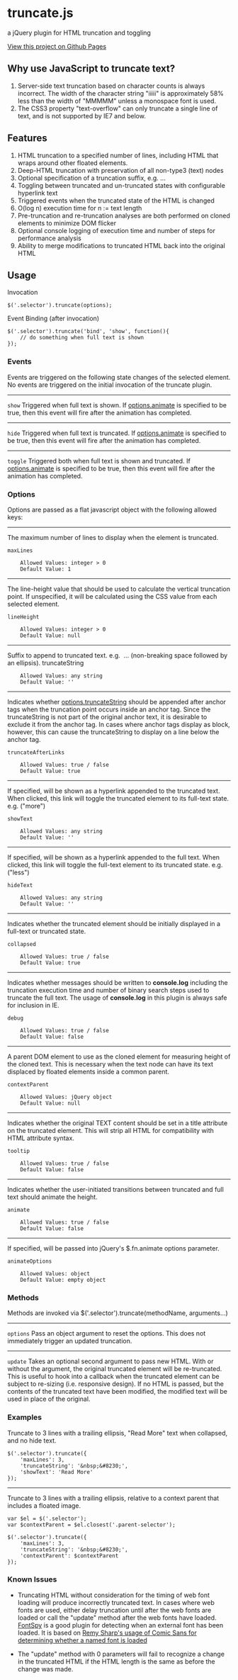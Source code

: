 truncate.js
===========

a jQuery plugin for HTML truncation and toggling

<a href="http://gitastrophe.github.io/truncate.js/">View this project on Github Pages</a>

## Why use JavaScript to truncate text?

1. Server-side text truncation based on character counts is always incorrect. The width of the character string "iiiii" is approximately 58% less than the width of "MMMMM" unless a monospace font is used. 
2. The CSS3 property "text-overflow" can only truncate a single line of text, and is not supported by IE7 and below.

## Features

1. HTML truncation to a specified number of lines, including HTML that wraps around other floated elements.
2. Deep-HTML truncation with preservation of all non-type3 (text) nodes
3. Optional specification of a truncation suffix, e.g. …
4. Toggling between truncated and un-truncated states with configurable hyperlink text
5. Triggered events when the truncated state of the HTML is changed
6. O(log n) execution time for n := text length
7. Pre-truncation and re-truncation analyses are both performed on cloned elements to minimize DOM flicker
8. Optional console logging of execution time and number of steps for performance analysis
9. Ability to merge modifications to truncated HTML back into the original HTML

## Usage

Invocation
```
$('.selector').truncate(options);
```
Event Binding (after invocation)
```
$('.selector').truncate('bind', 'show', function(){
	// do something when full text is shown
});
```
### Events
Events are triggered on the following state changes of the selected element.  No events are triggered
on the initial invocation of the truncate plugin.  

___
`show` Triggered when full text is shown.  If [options.animate](#options_animate) is specified to be true, then this event will fire after the animation has completed.  
___
`hide` Triggered when full text is truncated.  If [options.animate](#options_animate) is specified to be true, then this event will fire after the animation has completed.  
___
`toggle` Triggered both when full text is shown and truncated.  If [options.animate](#options_animate) is specified to be true, then this event will fire after the animation has completed.

### Options

Options are passed as a flat javascript object with the following allowed keys:
___
<a name="options_maxLines"></a>
The maximum number of lines to display when the element is truncated.  

    maxLines

        Allowed Values: integer > 0
        Default Value: 1
___
<a name="options_lineHeight"></a>
The line-height value that should be used to calculate the vertical truncation point.  If unspecified, it will be calculated using the CSS value from each selected element.

	lineHeight

		Allowed Values: integer > 0
		Default Value: null
___
<a name="options_truncateString"></a>
Suffix to append to truncated text. e.g. &nbsp;&#8230; (non-breaking space followed by an ellipsis).
	truncateString
	
		Allowed Values: any string
		Default Value: ''
___
<a name="options_truncateAfterLinks"></a>
Indicates whether [options.truncateString](#options_truncateString) should be appended after anchor tags when the truncation point occurs inside an anchor tag.  Since the truncateString is not part of the original anchor text, it is desirable to exclude it from the anchor tag.  In cases where anchor tags display as block, however, this can cause the truncateString to display on a line below the anchor tag.

	truncateAfterLinks
	
		Allowed Values: true / false
		Default Value: true
___
<a name="options_showText"></a>
If specified, will be shown as a hyperlink appended to the truncated text.  When clicked, this link will toggle the truncated element to its full-text state. e.g. ("more")

	showText
	
		Allowed Values: any string
		Default Value: ''
___
<a name="options_hideText"></a>
If specified, will be shown as a hyperlink appended to the full text.  When clicked, this link will toggle the full-text element to its truncated state.  e.g. ("less")

	hideText 
	
		Allowed Values: any string
		Default Value: ''
___
<a name="options_collapsed"></a>
Indicates whether the truncated element should be initially displayed in a full-text or truncated state.

	collapsed
	
		Allowed Values: true / false
		Default Value: true
___
<a name="options_debug"></a>
Indicates whether messages should be written to **console.log** including the truncation execution time and number of binary search steps used to truncate the full text.  The usage of **console.log** in this plugin is always safe for inclusion in IE.

	debug
	
		Allowed Values: true / false
		Default Value: false
___
<a name="options_contextParent"></a>
A parent DOM element to use as the cloned element for measuring height of the cloned text.  This is necessary when the text node can have its text displaced by floated elements inside a common parent.

	contextParent
	
		Allowed Values: jQuery object
		Default Value: null
___
<a name="options_tooltip"></a>
Indicates whether the original TEXT content should be set in a title attribute on the truncated element.  This will strip all HTML for compatibility with HTML attribute syntax.

	tooltip
	
		Allowed Values: true / false
		Default Value: false
___
<a name="options_animate"></a>
Indicates whether the user-initiated transitions between truncated and full text should animate the height.

	animate
	
		Allowed Values: true / false
		Default Value: false
___
<a name="options_animateOptions"></a>
If specified, will be passed into jQuery's $.fn.animate options parameter.

	animateOptions
	
		Allowed Values: object
		Default Value: empty object

### Methods

Methods are invoked via $('.selector').truncate(methodName, arguments...)
___
`options` Pass an object argument to reset the options.  This does not immediately trigger an updated truncation.
___
`update` Takes an optional second argument to pass new HTML.  With or without the argument, the original truncated element will be re-truncated.  This is useful to hook into a callback when the truncated element can be subject to re-sizing (i.e. responsive design).  If no HTML is passed, but the contents of the truncated text have been modified, the modified text will be used in place of the original.

### Examples

Truncate to 3 lines with a trailing ellipsis, "Read More" text when collapsed, and no hide text.
```
$('.selector').truncate({
    'maxLines': 3,
    'truncateString': '&nbsp;&#8230;',
    'showText': 'Read More'
});
```
___
Truncate to 3 lines with a trailing ellipsis, relative to a context parent that includes a floated image.
```
var $el = $('.selector');
var $contextParent = $el.closest('.parent-selector');

$('.selector').truncate({
    'maxLines': 3,
    'truncateString': '&nbsp;&#8230;',
    'contextParent': $contextParent
});
```

### Known Issues

- Truncating HTML without consideration for the timing of web font loading will produce incorrectly truncated text. In cases where web fonts are used, either delay truncation until after the web fonts are loaded or call the "update" method after the web fonts have loaded.  [FontSpy](https://github.com/patrickmarabeas/jQuery-FontSpy.js) is a good plugin for detecting when an external font has been loaded.  It is based on [Remy Sharp's usage of Comic Sans for determining whether a named font is loaded](https://remysharp.com/2008/07/08/how-to-detect-if-a-font-is-installed-only-using-javascript)

- The "update" method with 0 parameters will fail to recognize a change in the truncated HTML if the HTML length is the same as before the change was made.
